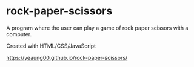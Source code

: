 # rock-paper-scissors

A program where the user can play a game of rock paper scissors with a computer.

Created with HTML/CSS/JavaScript

https://yeaung00.github.io/rock-paper-scissors/
